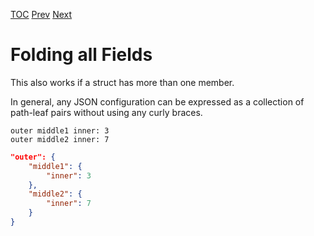 [TOC](Readme.md) [Prev](fold.md) [Next](comments.md)

# Folding all Fields

This also works if a struct has more than one member.

In general, any JSON configuration can be expressed as a collection of
path-leaf pairs without using any curly braces.

<!-- CUE editor -->
```
outer middle1 inner: 3
outer middle2 inner: 7
```

<!-- JSON result -->
```json
"outer": {
    "middle1": {
        "inner": 3
    },
    "middle2": {
        "inner": 7
    }
}
```